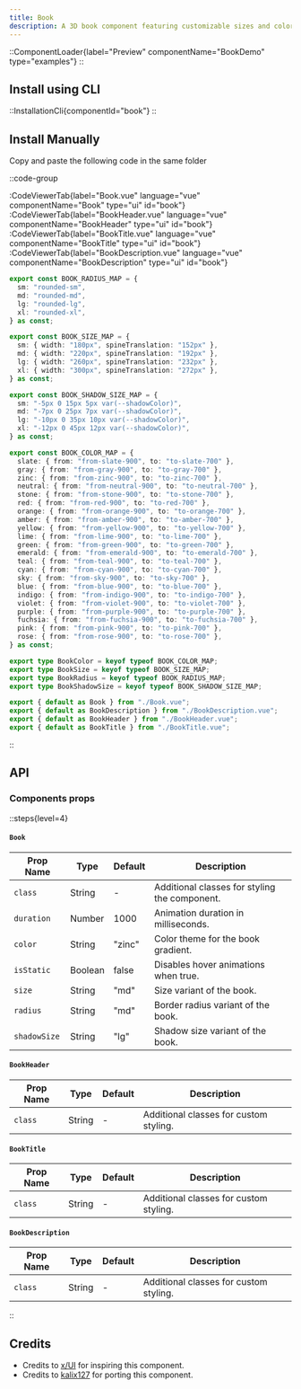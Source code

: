 ```yaml
---
title: Book
description: A 3D book component featuring customizable sizes and color gradients.
---
```


::ComponentLoader{label="Preview" componentName="BookDemo" type="examples"}
::

## Install using CLI

::InstallationCli{componentId="book"}
::

## Install Manually

Copy and paste the following code in the same folder

::code-group

:CodeViewerTab{label="Book.vue" language="vue" componentName="Book" type="ui" id="book"}
:CodeViewerTab{label="BookHeader.vue" language="vue" componentName="BookHeader" type="ui" id="book"}
:CodeViewerTab{label="BookTitle.vue" language="vue" componentName="BookTitle" type="ui" id="book"}
:CodeViewerTab{label="BookDescription.vue" language="vue" componentName="BookDescription" type="ui" id="book"}

```ts [index.ts]
export const BOOK_RADIUS_MAP = {
  sm: "rounded-sm",
  md: "rounded-md",
  lg: "rounded-lg",
  xl: "rounded-xl",
} as const;

export const BOOK_SIZE_MAP = {
  sm: { width: "180px", spineTranslation: "152px" },
  md: { width: "220px", spineTranslation: "192px" },
  lg: { width: "260px", spineTranslation: "232px" },
  xl: { width: "300px", spineTranslation: "272px" },
} as const;

export const BOOK_SHADOW_SIZE_MAP = {
  sm: "-5px 0 15px 5px var(--shadowColor)",
  md: "-7px 0 25px 7px var(--shadowColor)",
  lg: "-10px 0 35px 10px var(--shadowColor)",
  xl: "-12px 0 45px 12px var(--shadowColor)",
} as const;

export const BOOK_COLOR_MAP = {
  slate: { from: "from-slate-900", to: "to-slate-700" },
  gray: { from: "from-gray-900", to: "to-gray-700" },
  zinc: { from: "from-zinc-900", to: "to-zinc-700" },
  neutral: { from: "from-neutral-900", to: "to-neutral-700" },
  stone: { from: "from-stone-900", to: "to-stone-700" },
  red: { from: "from-red-900", to: "to-red-700" },
  orange: { from: "from-orange-900", to: "to-orange-700" },
  amber: { from: "from-amber-900", to: "to-amber-700" },
  yellow: { from: "from-yellow-900", to: "to-yellow-700" },
  lime: { from: "from-lime-900", to: "to-lime-700" },
  green: { from: "from-green-900", to: "to-green-700" },
  emerald: { from: "from-emerald-900", to: "to-emerald-700" },
  teal: { from: "from-teal-900", to: "to-teal-700" },
  cyan: { from: "from-cyan-900", to: "to-cyan-700" },
  sky: { from: "from-sky-900", to: "to-sky-700" },
  blue: { from: "from-blue-900", to: "to-blue-700" },
  indigo: { from: "from-indigo-900", to: "to-indigo-700" },
  violet: { from: "from-violet-900", to: "to-violet-700" },
  purple: { from: "from-purple-900", to: "to-purple-700" },
  fuchsia: { from: "from-fuchsia-900", to: "to-fuchsia-700" },
  pink: { from: "from-pink-900", to: "to-pink-700" },
  rose: { from: "from-rose-900", to: "to-rose-700" },
} as const;

export type BookColor = keyof typeof BOOK_COLOR_MAP;
export type BookSize = keyof typeof BOOK_SIZE_MAP;
export type BookRadius = keyof typeof BOOK_RADIUS_MAP;
export type BookShadowSize = keyof typeof BOOK_SHADOW_SIZE_MAP;

export { default as Book } from "./Book.vue";
export { default as BookDescription } from "./BookDescription.vue";
export { default as BookHeader } from "./BookHeader.vue";
export { default as BookTitle } from "./BookTitle.vue";
```

::

## API

### Components props

::steps{level=4}

#### `Book`

| Prop Name    | Type    | Default | Description                                   |
| ------------ | ------- | ------- | --------------------------------------------- |
| `class`      | String  | -       | Additional classes for styling the component. |
| `duration`   | Number  | 1000    | Animation duration in milliseconds.           |
| `color`      | String  | "zinc"  | Color theme for the book gradient.            |
| `isStatic`   | Boolean | false   | Disables hover animations when true.          |
| `size`       | String  | "md"    | Size variant of the book.                     |
| `radius`     | String  | "md"    | Border radius variant of the book.            |
| `shadowSize` | String  | "lg"    | Shadow size variant of the book.              |

#### `BookHeader`

| Prop Name | Type   | Default | Description                            |
| --------- | ------ | ------- | -------------------------------------- |
| `class`   | String | -       | Additional classes for custom styling. |

#### `BookTitle`

| Prop Name | Type   | Default | Description                            |
| --------- | ------ | ------- | -------------------------------------- |
| `class`   | String | -       | Additional classes for custom styling. |

#### `BookDescription`

| Prop Name | Type   | Default | Description                            |
| --------- | ------ | ------- | -------------------------------------- |
| `class`   | String | -       | Additional classes for custom styling. |

::

## Credits

- Credits to [x/UI](https://ui.3x.gl/docs/book) for inspiring this component.
- Credits to [kalix127](https://github.com/kalix127) for porting this component.
